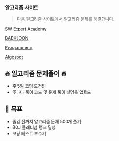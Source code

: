 ### 알고리즘 사이트

> 다음 알고리즘 사이트에서 알고리즘 문제를 해결합니다.

[SW Expert Academy](https://swexpertacademy.com/main/main.do)

[BAEKJOON](https://www.acmicpc.net/)

[Programmers](https://programmers.co.kr/learn/challenges?tab=all_challenges)

[Algospot](https://www.algospot.com/)

## 🔥 알고리즘 문제풀이 🔥

- 주 5일 코딩 도전!!!
- 주마다 풀이 코드 및 문제 풀이 설명을 업로드

## 📝 목표

- 졸업 전까지 알고리즘 문제 500개 풀기
- BOJ 플래티넘 랭크 달성
- 코딩 테스트 부수기
